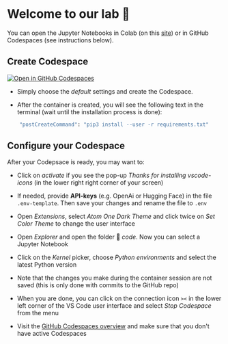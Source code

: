 # Welcome to our lab 👋

You can open the Jupyter Notebooks in Colab (on this [site](https://kirenz.github.io/lab-prompt/slide.html)) or in GitHub Codespaces (see instructions below).

## Create Codespace


[![Open in GitHub Codespaces](https://github.com/codespaces/badge.svg)](https://codespaces.new/kirenz/lab-prompt?quickstart=1)

- Simply choose the *default* settings and create the Codespace.

- After the container is created, you will see the following text in the terminal (wait until the installation process is done):

```bash
	"postCreateCommand": "pip3 install --user -r requirements.txt"
```


## Configure your Codespace

After your Codepsace is ready, you may want to: 

- Click on *activate* if you see the pop-up *Thanks for installing vscode-icons* (in the lower right right corner of your screen)

- If needed, provide **API-keys** (e.g. OpenAi or Hugging Face) in the file `.env-template`. Then save your changes and rename the file to `.env`

- Open *Extensions*, select *Atom One Dark Theme* and click twice on *Set Color Theme* to change the user interface

- Open *Explorer* and open the folder 📂 *code*. Now you can select a Jupyter Notebook

- Click on the *Kernel* picker, choose *Python environments* and select the latest Python version 

- Note that the changes you make during the container session are not saved (this is only done with commits to the GitHub repo)

- When you are done, you can click on the connection icon `><` in the lower left corner of the VS Code user interface and select *Stop Codespace* from the menu

- Visit the [GitHub Codespaces overview](https://github.com/codespaces) and make sure that you don't have active Codespaces